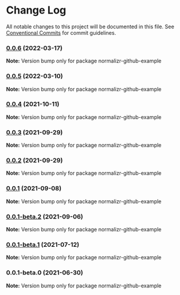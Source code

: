 # Change Log

All notable changes to this project will be documented in this file.
See [Conventional Commits](https://conventionalcommits.org) for commit guidelines.

### [0.0.6](https://github.com/coinbase/rest-hooks/compare/normalizr-github-example@0.0.1-beta.2...normalizr-github-example@0.0.6) (2022-03-17)

**Note:** Version bump only for package normalizr-github-example





### [0.0.5](https://github.com/coinbase/rest-hooks/compare/normalizr-github-example@0.0.4...normalizr-github-example@0.0.5) (2022-03-10)

**Note:** Version bump only for package normalizr-github-example





### [0.0.4](https://github.com/coinbase/rest-hooks/compare/normalizr-github-example@0.0.3...normalizr-github-example@0.0.4) (2021-10-11)

**Note:** Version bump only for package normalizr-github-example





### [0.0.3](https://github.com/coinbase/rest-hooks/compare/normalizr-github-example@0.0.2...normalizr-github-example@0.0.3) (2021-09-29)

**Note:** Version bump only for package normalizr-github-example





### [0.0.2](https://github.com/coinbase/rest-hooks/compare/normalizr-github-example@0.0.1...normalizr-github-example@0.0.2) (2021-09-29)

**Note:** Version bump only for package normalizr-github-example





### [0.0.1](https://github.com/coinbase/rest-hooks/compare/normalizr-github-example@0.0.1-beta.2...normalizr-github-example@0.0.1) (2021-09-08)

**Note:** Version bump only for package normalizr-github-example





### [0.0.1-beta.2](https://github.com/coinbase/rest-hooks/compare/normalizr-github-example@0.0.1-beta.1...normalizr-github-example@0.0.1-beta.2) (2021-09-06)

**Note:** Version bump only for package normalizr-github-example





### [0.0.1-beta.1](https://github.com/coinbase/rest-hooks/compare/normalizr-github-example@0.0.1-beta.0...normalizr-github-example@0.0.1-beta.1) (2021-07-12)

**Note:** Version bump only for package normalizr-github-example





### 0.0.1-beta.0 (2021-06-30)

**Note:** Version bump only for package normalizr-github-example
